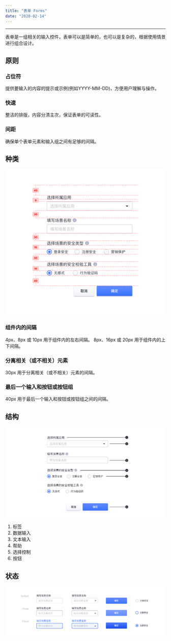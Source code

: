 ```yaml
---
title: "表单 Forms"
date: "2020-02-14"
---
```


---

表单是一组相关的输入控件，表单可以是简单的，也可以是复杂的，根据使用情景进行组合设计。

## 原则

### 占位符

提供要输入的内容的提示或示例(例如YYYY-MM-DD)，方便用户理解与操作。

### 快速

整洁的排版，内容分清主次，保证表单的可读性。

### 间距

确保单个表单元素和输入组之间有足够的间隔。

## 种类

![forms-1](forms-1.jpg)

### 组件内的间隔

4px、8px 或 10px 用于组件内的左右间隔。
8px、16px 或 20px 用于组件内的上下间隔。

### 分离相关（或不相关）元素

30px 用于分离相关（或不相关）元素的间隔。

### 最后一个输入和按钮或按钮组

40px 用于最后一个输入和按钮或按钮组之间的间隔。

## 结构

![forms-2](forms-2.jpg)

1. 标签
2. 数据输入
3. 文本输入
4. 帮助
5. 选择控制
6. 按钮

## 状态

![forms-3](forms-3.jpg)
